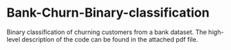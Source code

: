 # Bank-Churn-Binary-classification

Binary classification of churning customers from a bank dataset. The high-level description of the code can be found in the attached pdf file.
